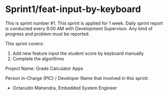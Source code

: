 # Sprint1/feat-input-by-keyboard
This is sprint number #1. This sprint is applied for 1 week. Daily sprint report is conducted every 9.00 AM with Development Supervisor. Any kind of progress and problem must be reported.

This sprint covers:
1. Add new feature input the student score by keyboard manually
2. Complete the algorithms

Project Name:
Grade Calculator Apps

Person in-Charge (PIC) / Developer Name that involved in this sprint: 
- Octarudin Mahendra, Embedded System Engineer
